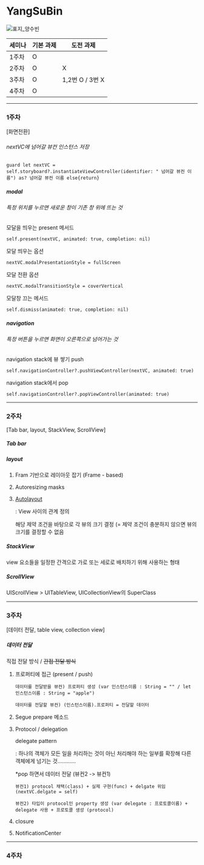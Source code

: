 # YangSuBin
![표지_양수빈](https://user-images.githubusercontent.com/60260284/113490330-336b2600-9504-11eb-9baa-099bfad2549c.png)

| 세미나 | 기본 과제 | 도전 과제       |
| ------ | --------- | --------------- |
| 1주차  | O         |                 |
| 2주차  | O         | X               |
| 3주차  | O         | 1,2번 O / 3번 X |
| 4주차  | O         |                 |

------

### 1주차

[화면전환]

###### nextVC에 넘어갈 뷰컨 인스턴스 저장

`guard let nextVC = self.storyboard?.instantiateViewController(identifier: " 넘어갈 뷰컨 이름") as? 넘어갈 뷰컨 이름 else{return}` 



##### modal

###### 특정 위치를 누르면 새로운 창이 기존 창 위에 뜨는 것

모달을 띄우는 present 메서드

`self.present(nextVC, animated: true, completion: nil)`

모달 띄우는 옵션

`nextVC.modalPresentationStyle = fullScreen`

모달 전환 옵션

`nextVC.modalTransitionStyle = coverVertical`

모달창 끄는 메서드

`self.dismiss(animated: true, completion: nil)`



##### navigation

###### 특정 버튼을 누르면 화면이 오른쪽으로 넘어가는 것

navigation stack에 뷰 쌓기 push

`self.navigationController?.pushViewController(nextVC, animated: true)`

navigation stack에서 pop

`self.navigationController?.popViewController(animated: true)`



------

### 2주차

[Tab bar, layout, StackView, ScrollView]

##### Tab bar



##### layout

1. Fram 기반으로 레이아웃 잡기 (Frame - based)

2. Autoresizing masks

3. <u>Autolayout</u>

   : View 사이의 관계 정의

   해당 제약 조건을 바탕으로 각 뷰의 크기 결정 (= 제약 조건이 충분하지 않으면 뷰의 크기를 결정할 수 없음



##### StackView

view 요소들을 일정한 간격으로 가로 또는 세로로 배치하기 위해 사용하는 형태



##### ScrollView

UIScrollView > UITableView, UICollectionView의 SuperClass



------

### 3주차

[데이터 전달, table view, collection view]

##### 데이터 전달

직접 전달 방식 / ~~간접 전달 방식~~

1. 프로퍼티에 접근 (present / push)

   `데이터를 전달받을 뷰컨) 프로퍼티 생성 (var 인스턴스이름 : String = "" / let 인스턴스이름 : String = "apple")`

   `데이터를 전달할 뷰컨) (인스턴스이름).프로퍼티 = 전달할 데이터`

2. Segue prepare 메소드

3. Protocol / delegation

   delegate pattern

   : 하나의 객체가 모든 일을 처리하는 것이 아닌 처리해야 하는 일부를 확장해 다른 객체에게 넘기는 것............

   *pop 하면서 데이터 전달 (뷰컨2 -> 뷰컨1)

   `뷰컨1) protocol 채택(class) + 실제 구현(func) + delgate 위임(nextVC.delgate = self)`

   `뷰컨2) 타입이 protocol인 property 생성 (var delegate : 프로토콜이름) + delegate 사용 + 프로토콜 생성 (protocol)`

4. closure

5. NotificationCenter



------

### 4주차